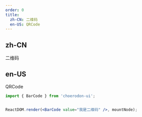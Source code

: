 ```yaml
---
order: 0
title:
  zh-CN: 二维码
  en-US: QRCode
---
```


## zh-CN

二维码

## en-US

QRCode

```jsx
import { BarCode } from 'choerodon-ui';


ReactDOM.render(<BarCode value="我是二维码" />, mountNode);
```

